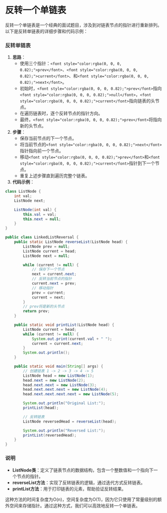 # 反转一个单链表

<font style="color:rgba(0, 0, 0, 0.82);">反转一个单链表是一个经典的面试题目，涉及到对链表节点的指针进行重新排列。以下是反转单链表的详细步骤和代码示例：</font>

### <font style="color:rgba(0, 0, 0, 0.82);">反转单链表</font>

1. **<font style="color:rgba(0, 0, 0, 0.82);">思路</font>**<font style="color:rgba(0, 0, 0, 0.82);">：</font>
    - <font style="color:rgba(0, 0, 0, 0.82);">使用三个指针：</font>`<font style="color:rgba(0, 0, 0, 0.82);">prev</font>`<font style="color:rgba(0, 0, 0, 0.82);">、</font>`<font style="color:rgba(0, 0, 0, 0.82);">current</font>`<font style="color:rgba(0, 0, 0, 0.82);">、和</font>`<font style="color:rgba(0, 0, 0, 0.82);">next</font>`<font style="color:rgba(0, 0, 0, 0.82);">。</font>
    - <font style="color:rgba(0, 0, 0, 0.82);">初始时，</font>`<font style="color:rgba(0, 0, 0, 0.82);">prev</font>`<font style="color:rgba(0, 0, 0, 0.82);">指向</font>`<font style="color:rgba(0, 0, 0, 0.82);">null</font>`<font style="color:rgba(0, 0, 0, 0.82);">，</font>`<font style="color:rgba(0, 0, 0, 0.82);">current</font>`<font style="color:rgba(0, 0, 0, 0.82);">指向链表的头节点。</font>
    - <font style="color:rgba(0, 0, 0, 0.82);">在遍历链表时，逐个反转节点的指针方向。</font>
    - <font style="color:rgba(0, 0, 0, 0.82);">最终，</font>`<font style="color:rgba(0, 0, 0, 0.82);">prev</font>`<font style="color:rgba(0, 0, 0, 0.82);">将指向新的头节点。</font>
2. **<font style="color:rgba(0, 0, 0, 0.82);">步骤</font>**<font style="color:rgba(0, 0, 0, 0.82);">：</font>
    - <font style="color:rgba(0, 0, 0, 0.82);">保存当前节点的下一个节点。</font>
    - <font style="color:rgba(0, 0, 0, 0.82);">将当前节点的</font>`<font style="color:rgba(0, 0, 0, 0.82);">next</font>`<font style="color:rgba(0, 0, 0, 0.82);">指针指向前一个节点。</font>
    - <font style="color:rgba(0, 0, 0, 0.82);">移动</font>`<font style="color:rgba(0, 0, 0, 0.82);">prev</font>`<font style="color:rgba(0, 0, 0, 0.82);">和</font>`<font style="color:rgba(0, 0, 0, 0.82);">current</font>`<font style="color:rgba(0, 0, 0, 0.82);">指针到下一个节点。</font>
    - <font style="color:rgba(0, 0, 0, 0.82);">重复上述步骤直到遍历完整个链表。</font>
3. **<font style="color:rgba(0, 0, 0, 0.82);">代码示例</font>**<font style="color:rgba(0, 0, 0, 0.82);">：</font>

```java
class ListNode {  
    int val;  
    ListNode next;  

    ListNode(int val) {  
        this.val = val;  
        this.next = null;  
    }  
}  

public class LinkedListReversal {  
    public static ListNode reverseList(ListNode head) {  
        ListNode prev = null;  
        ListNode current = head;  
        ListNode next = null;  

        while (current != null) {  
            // 保存下一个节点  
            next = current.next;  
            // 反转当前节点的指针  
            current.next = prev;  
            // 移动指针  
            prev = current;  
            current = next;  
        }  
        // prev将是新的头节点  
        return prev;  
    }  

    public static void printList(ListNode head) {  
        ListNode current = head;  
        while (current != null) {  
            System.out.print(current.val + " ");  
            current = current.next;  
        }  
        System.out.println();  
    }  

    public static void main(String[] args) {  
        // 创建链表 1 -> 2 -> 3 -> 4 -> 5  
        ListNode head = new ListNode(1);  
        head.next = new ListNode(2);  
        head.next.next = new ListNode(3);  
        head.next.next.next = new ListNode(4);  
        head.next.next.next.next = new ListNode(5);  

        System.out.println("Original List:");  
        printList(head);  

        // 反转链表  
        ListNode reversedHead = reverseList(head);  

        System.out.println("Reversed List:");  
        printList(reversedHead);  
    }  
}
```

### <font style="color:rgba(0, 0, 0, 0.82);">说明</font>

- **<font style="color:rgba(0, 0, 0, 0.82);">ListNode类</font>**<font style="color:rgba(0, 0, 0, 0.82);">：定义了链表节点的数据结构，包含一个整数值和一个指向下一个节点的指针。</font>
- **<font style="color:rgba(0, 0, 0, 0.82);">reverseList方法</font>**<font style="color:rgba(0, 0, 0, 0.82);">：实现了反转链表的逻辑，通过迭代方式反转链表。</font>
- **<font style="color:rgba(0, 0, 0, 0.82);">printList方法</font>**<font style="color:rgba(0, 0, 0, 0.82);">：用于打印链表的元素，帮助验证反转结果。</font>

<font style="color:rgba(0, 0, 0, 0.82);">这种方法的时间复杂度为O(n)，空间复杂度为O(1)，因为它只使用了常量级别的额外空间来存储指针。通过这种方式，我们可以高效地反转一个单链表。</font>
